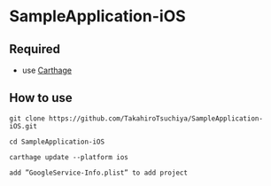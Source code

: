 SampleApplication-iOS
===

## Required
- use [Carthage](https://github.com/Carthage/Carthage#installing-carthage)

## How to use

```
git clone https://github.com/TakahiroTsuchiya/SampleApplication-iOS.git

cd SampleApplication-iOS

carthage update --platform ios

add ”GoogleService-Info.plist” to add project
```